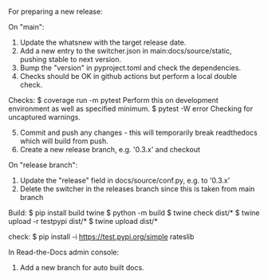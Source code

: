 For preparing a new release:

On "main":

1) Update the whatsnew with the target release date.
2) Add a new entry to the switcher.json in main:docs/source/static, pushing stable to next version.
3) Bump the "version" in pyproject.toml and check the dependencies.
4) Checks should be OK in github actions but perform a local double check.

Checks:
$ coverage run -m pytest
Perform this on development environment as well as specified minimum.
$ pytest -W error
Checking for uncaptured warnings.

5) Commit and push any changes - this will temporarily break readthedocs which will build from push.
6) Create a new release branch, e.g. '0.3.x' and checkout

On "release branch":

1) Update the "release" field in docs/source/conf.py, e.g. to '0.3.x'
2) Delete the switcher in the releases branch since this is taken from main branch

Build:
$ pip install build twine
$ python -m build
$ twine check dist/*
$ twine upload -r testpypi dist/*
$ twine upload dist/*

check:
$ pip install -i https://test.pypi.org/simple rateslib

In Read-the-Docs admin console:

1) Add a new branch for auto built docs.